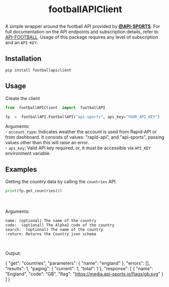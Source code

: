 # <p align="center"> footballAPIClient </p>
A simple wrapper around the football API provided by [**@API-SPORTS**](https://github.com/api-sports).
For full documentation on the API endpoints and subscription details, refer to [API-FOOTBALL](https://www.api-football.com/documentation-v3). Usage of this package requires any level of subscription and an `API-KEY`.

## Installation
```python
pip install footballapiclient
```


## Usage

Create the client
```python
from  footballAPIClient  import  footballAPI

fp  =  footballAPI.FootballAPI("api-sports", api_key="YOUR_API_KEY")
```
Arguments:
<br>
	- `account_type`: Indicates weather the account is used from Rapid-API or from dashboard.  It consists of values: "rapid-api", and "api-sports", passing values other than this will raise an error.
  <br>
	- `api_key`: Valid API key required, or, it must be accessible via `API_KEY` environment variable.

## Examples
Getting the country data by calling the `countries` API.
```python
print(fp.get_countries())
```
<br>

<br>
Arguments:

	name: (optional) The name of the country  
	code:  (optional) The Alpha2 code of the country 
	search:  (optional) The name of the country
	:return: Returns the Country json schema
<br>

Output: 

{
  "get": "countries",
  "parameters": {
    "name": "england"
  }, 
  "errors": [],
  "results": 1,
  "paging": {
    "current": 1,
    "total": 1
  },
  "response": [
    {
      "name": "England",
      "code": "GB",
      "flag": "https://media.api-sports.io/flags/gb.svg"
    }
  ]
}





